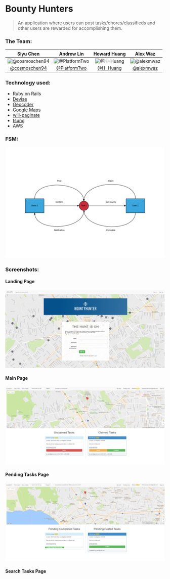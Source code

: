 # Bounty Hunters
> An application where users can post tasks/chores/classifieds and other users are rewarded for accomplishing them.

### The Team:
| Siyu Chen | Andrew Lin | Howard Huang | Alex Waz |
| :-: | :-: | :-: | :-: |
| ![][siyu] | ![][andrew] | ![][howard] | ![][alex] |
| [@cosmoschen94](https://github.com/cosmoschen94) | [@PlatformTwo](https://github.com/PlatformTwo) | [@H-Huang](https://github.com/H-Huang) | [@alexmwaz](https://github.com/alexmwaz) |

[siyu]: ./photos/siyu.png "@cosmoschen94"
[andrew]: ./photos/andrew.png "@PlatformTwo"
[howard]: ./photos/howard.png "@H-Huang"
[alex]: ./photos/alex.png "@alexmwaz"

### Technology used:
* Ruby on Rails
* [Devise](https://github.com/plataformatec/devise)
* [Geocoder](http://www.rubygeocoder.com/)
* [Google Maps](https://developers.google.com/maps/)
* [will-paginate](https://github.com/mislav/will_paginate)
* [tsung](http://tsung.erlang-projects.org/)
* AWS

### FSM:
![FSM](https://github.com/cosmoschen94/bounty-hunters/blob/master/photos/Bounty-Hunters.png "FSM")

### Screenshots:
#### Landing Page
![Landing Page](https://github.com/cosmoschen94/bounty-hunters/blob/master/photos/Landing-page.png "Landing Page")
#### Main Page
![Landing Page](https://github.com/cosmoschen94/bounty-hunters/blob/master/photos/MainPage.png "Main Page")
#### Pending Tasks Page
![Pending Tasks Page](https://github.com/cosmoschen94/bounty-hunters/blob/master/photos/PendingPage.png "Pending Tasks Page")
#### Search Tasks Page


